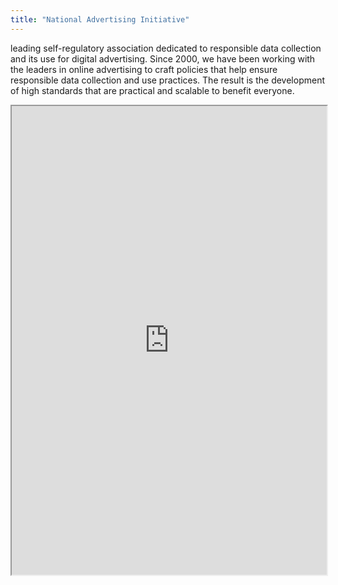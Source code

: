 ```yaml
---
title: "National Advertising Initiative"
---
```


leading self-regulatory association dedicated to responsible data collection and its use for digital advertising. Since 2000, we have been working with the leaders in online advertising to craft policies that help ensure responsible data collection and use practices. The result is the development of high standards that are practical and scalable to benefit everyone.

<iframe height="750" width="100%" src="https://ewelton.github.io/ktest/wiki.html#National%20Advertising%20Initiative"></iframe>
